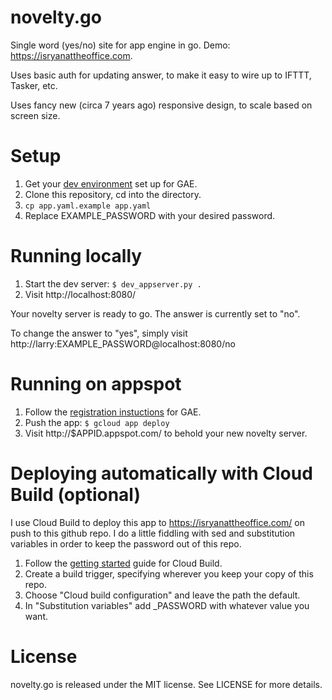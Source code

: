 novelty.go
==

Single word (yes/no) site for app engine in go. Demo: https://isryanattheoffice.com.

Uses basic auth for updating answer, to make it easy to wire up to IFTTT,
Tasker, etc.

Uses fancy new (circa 7 years ago) responsive design, to scale based on screen size.

Setup
===

1. Get your
  [dev environment](https://developers.google.com/appengine/docs/go/gettingstarted/devenvironment)
  set up for GAE.
2. Clone this repository, cd into the directory.
3. ```cp app.yaml.example app.yaml```
4. Replace EXAMPLE_PASSWORD with your desired password.

Running locally
===

1. Start the dev server: ```$ dev_appserver.py .```
2. Visit http://localhost:8080/

Your novelty server is ready to go. The answer is currently set to "no".

To change the answer to "yes", simply visit
http://larry:EXAMPLE_PASSWORD@localhost:8080/no

Running on appspot
===

1. Follow the
   [registration instuctions](https://developers.google.com/appengine/docs/go/gettingstarted/uploading)
   for GAE.
2. Push the app: ```$ gcloud app deploy```
3. Visit http://$APPID.appspot.com/ to behold your new novelty server.

Deploying automatically with Cloud Build (optional)
===

I use Cloud Build to deploy this app to https://isryanattheoffice.com/ on push
to this github repo. I do a little fiddling with sed and substitution variables
in order to keep the password out of this repo.

1. Follow the
   [getting started](https://cloud.google.com/source-repositories/docs/quickstart-triggering-builds-with-source-repositories#grant_gae_name_access_to_the_builder_name_service_account)
   guide for Cloud Build.
2. Create a build trigger, specifying wherever you keep your copy of this repo.
3. Choose "Cloud build configuration" and leave the path the default.
4. In "Substitution variables" add _PASSWORD with whatever value you want.

License
===

novelty.go is released under the MIT license. See LICENSE for more details.
